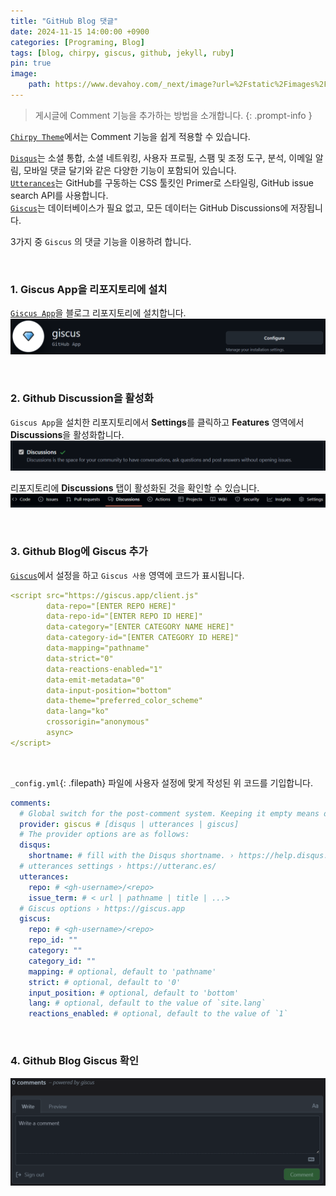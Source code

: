 ```yaml
---
title: "GitHub Blog 댓글"
date: 2024-11-15 14:00:00 +0900
categories: [Programing, Blog]
tags: [blog, chirpy, giscus, github, jekyll, ruby]
pin: true
image: 
    path: https://www.devahoy.com/_next/image?url=%2Fstatic%2Fimages%2F2022%2Fgiscus.png&w=1080&q=75
---
```


> 게시글에 Comment 기능을 추가하는 방법을 소개합니다.
{: .prompt-info }

[`Chirpy Theme`]에서는 Comment 기능을 쉽게 적용할 수 있습니다.  

[`Disqus`]는 소셜 통합, 소셜 네트워킹, 사용자 프로필, 스팸 및 조정 도구, 분석, 이메일 알림, 모바일 댓글 달기와 같은 다양한 기능이 포함되어 있습니다.  
[`Utterances`]는 GitHub를 구동하는 CSS 툴킷인 Primer로 스타일링,  GitHub issue search API를 사용합니다.  
[`Giscus`]는 데이터베이스가 필요 없고, 모든 데이터는 GitHub Discussions에 저장됩니다.

3가지 중 `Giscus` 의 댓글 기능을 이용하려 합니다.


<br>


### 1. Giscus App을 리포지토리에 설치
[`Giscus App`]을 블로그 리포지토리에 설치합니다.
![GiscusApp](/assets/img/GiscusApp.PNG)


<br>


### 2. Github Discussion을 활성화
`Giscus App`을 설치한 리포지토리에서 **Settings**를 클릭하고 **Features** 영역에서 **Discussions**을 활성화합니다.  
![GiscusApp](/assets/img/Discussions.PNG)  

리포지토리에 **Discussions** 탭이 활성화된 것을 확인할 수 있습니다. 
![GiscusApp](/assets/img/DiscussionsTab.PNG)


<br>


### 3. Github Blog에 Giscus 추가
[`Giscus`]에서 설정을 하고 `Giscus 사용` 영역에 코드가 표시됩니다.
```yml
<script src="https://giscus.app/client.js"
        data-repo="[ENTER REPO HERE]"
        data-repo-id="[ENTER REPO ID HERE]"
        data-category="[ENTER CATEGORY NAME HERE]"
        data-category-id="[ENTER CATEGORY ID HERE]"
        data-mapping="pathname"
        data-strict="0"
        data-reactions-enabled="1"
        data-emit-metadata="0"
        data-input-position="bottom"
        data-theme="preferred_color_scheme"
        data-lang="ko"
        crossorigin="anonymous"
        async>
</script>
```
<br>

`_config.yml`{: .filepath} 파일에 사용자 설정에 맞게 작성된 위 코드를 기입합니다. 

```yml
comments:
  # Global switch for the post-comment system. Keeping it empty means disabled.
  provider: giscus # [disqus | utterances | giscus]
  # The provider options are as follows:
  disqus:
    shortname: # fill with the Disqus shortname. › https://help.disqus.com/en/articles/1717111-what-s-a-shortname
  # utterances settings › https://utteranc.es/
  utterances:
    repo: # <gh-username>/<repo>
    issue_term: # < url | pathname | title | ...>
  # Giscus options › https://giscus.app
  giscus:
    repo: # <gh-username>/<repo>
    repo_id: ""
    category: ""
    category_id: ""
    mapping: # optional, default to 'pathname'
    strict: # optional, default to '0'
    input_position: # optional, default to 'bottom'
    lang: # optional, default to the value of `site.lang`
    reactions_enabled: # optional, default to the value of `1`
```


<br>

### 4. Github Blog Giscus 확인
![Comment](/assets/img/Comment.PNG)

[`Giscus App`]: https://github.com/apps/giscus
[`Giscus`]: https://giscus.app/ko
[`Disqus`]: https://disqus.com/
[`Utterances`]: https://utteranc.es/
[`Chirpy Theme`]: https://chirpy.cotes.page/